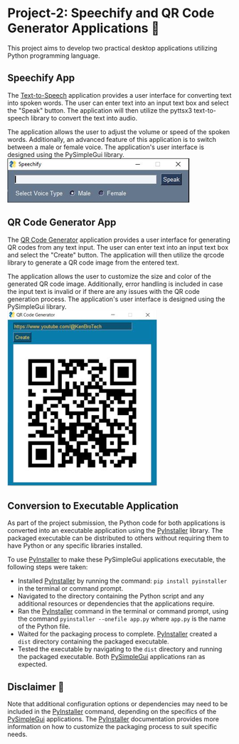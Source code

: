 # Project-2: Speechify and QR Code Generator Applications 📰
This project aims to develop two practical desktop applications utilizing Python programming language.

## Speechify App
The [Text-to-Speech](https://github.com/Serkhani/SENG207/blob/d9c0a64db0c13fd0dcc494b2dbb651d0c11cff38/Project%202/speechify/dist/speechify.exe) application provides a user interface for converting text into spoken words. The user can enter text into an input text box and select the "Speak" button. The application will then utilize the pyttsx3 text-to-speech library to convert the text into audio.

The application allows the user to adjust the volume or speed of the spoken words. Additionally, an advanced feature of this application is to switch between a male or female voice. The application's user interface is designed using the PySimpleGui library.
![Speechify](https://github.com/Serkhani/SENG207/blob/007adb0bf72b07bc73243d8d3c3688b1251bb6c1/repo_resources/speechify_snip.JPG)

## QR Code Generator App
The [QR Code Generator](https://github.com/Serkhani/SENG207/blob/d9c0a64db0c13fd0dcc494b2dbb651d0c11cff38/Project%202/qrcodegen/dist/qrcodegen.exe) application provides a user interface for generating QR codes from any text input. The user can enter text into an input text box and select the "Create" button. The application will then utilize the qrcode library to generate a QR code image from the entered text.

The application allows the user to customize the size and color of the generated QR code image. Additionally, error handling is included in case the input text is invalid or if there are any issues with the QR code generation process. The application's user interface is designed using the PySimpleGui library.  
![QRCodeGen](https://github.com/Serkhani/SENG207/blob/f5b4368e97b2b47c527d8866f6b4b3bb67ff6e2c/repo_resources/qrcode_snip.JPG)

## Conversion to Executable Application
As part of the project submission, the Python code for both applications is converted into an executable application using the [PyInstaller](https://pyinstaller.org/en/stable/) library. The packaged executable can be distributed to others without requiring them to have Python or any specific libraries installed.

To use [PyInstaller](https://pyinstaller.org/en/stable/) to make these PySimpleGui applications executable, the following steps were taken:

* Installed [PyInstaller](https://pyinstaller.org/en/stable/) by running the command: ```pip install pyinstaller``` in the terminal or command prompt.
* Navigated to the directory containing the Python script and any additional resources or dependencies that the applications require.
* Ran the [PyInstaller](https://pyinstaller.org/en/stable/) command in the terminal or command prompt, using the command ```pyinstaller --onefile app.py``` where `app.py` is the name of the Python file.
* Waited for the packaging process to complete. [PyInstaller](https://pyinstaller.org/en/stable/) created a `dist` directory containing the packaged executable.
* Tested the executable by navigating to the `dist` directory and running the packaged executable. Both [PySimpleGui](https://www.pysimplegui.org/en/latest/) applications ran as expected.

## Disclaimer 🚨
Note that additional configuration options or dependencies may need to be included in the [PyInstaller](https://pyinstaller.org/en/stable/) command, depending on the specifics of the [PySimpleGui](https://www.pysimplegui.org/en/latest/) applications. The [PyInstaller](https://pyinstaller.org/en/stable/) documentation provides more information on how to customize the packaging process to suit specific needs.